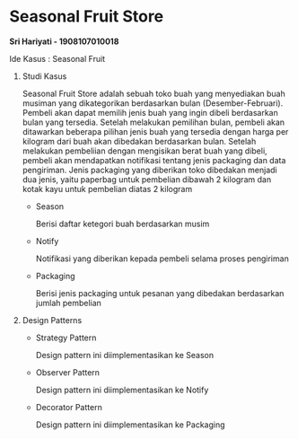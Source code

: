 # Seasonal Fruit Store
<p> <b>Sri Hariyati - 1908107010018</b>
<p>Ide Kasus : Seasonal Fruit 

<ol start="1">
<li>Studi Kasus</li>
<p>Seasonal Fruit Store adalah sebuah toko buah yang menyediakan buah musiman yang dikategorikan berdasarkan bulan (Desember-Februari). Pembeli akan dapat memilih jenis buah yang ingin dibeli berdasarkan bulan yang tersedia. Setelah melakukan pemilihan bulan, pembeli akan ditawarkan beberapa pilihan jenis buah yang tersedia dengan harga per kilogram dari buah akan dibedakan berdasarkan bulan. Setelah melakukan pembeliian dengan mengisikan berat buah yang dibeli, pembeli akan mendapatkan notifikasi tentang jenis packaging dan data pengiriman. Jenis packaging yang diberikan toko dibedakan menjadi dua jenis, yaitu paperbag untuk pembelian dibawah 2 kilogram dan kotak kayu untuk pembelian diatas 2 kilogram</p>
<ul>
<li>Season</li>
<p>Berisi daftar ketegori buah berdasarkan musim</p>
<li>Notify</li>
<p>Notifikasi yang diberikan kepada pembeli selama proses pengiriman</p>
<li>Packaging</li>
<p>Berisi jenis packaging untuk pesanan yang dibedakan berdasarkan jumlah pembelian</p>
</ul>
</ol>

<ol start="2">
<li>Design Patterns</li>
<ul>
<li>Strategy Pattern</li>
<p>Design pattern ini diimplementasikan ke Season</p>
<li>Observer Pattern</li>
<p>Design pattern ini diimplementasikan ke Notify</p>
<li>Decorator Pattern</li>
<p>Design pattern ini diimplementasikan ke Packaging</p>
<ul>
</ol>